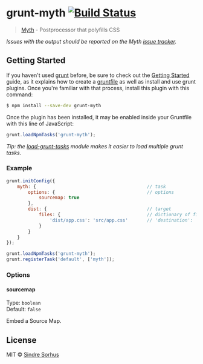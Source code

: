 # grunt-myth [![Build Status](https://travis-ci.org/sindresorhus/grunt-myth.svg?branch=master)](https://travis-ci.org/sindresorhus/grunt-myth)

> [Myth](https://github.com/segmentio/myth) - Postprocessor that polyfills CSS

*Issues with the output should be reported on the Myth [issue tracker](https://github.com/segmentio/myth).*


## Getting Started

If you haven't used [grunt][] before, be sure to check out the [Getting Started][] guide, as it explains how to create a [gruntfile][Getting Started] as well as install and use grunt plugins. Once you're familiar with that process, install this plugin with this command:

```bash
$ npm install --save-dev grunt-myth
```

Once the plugin has been installed, it may be enabled inside your Gruntfile with this line of JavaScript:

```js
grunt.loadNpmTasks('grunt-myth');
```

*Tip: the [load-grunt-tasks](https://github.com/sindresorhus/load-grunt-tasks) module makes it easier to load multiple grunt tasks.*


[grunt]: http://gruntjs.com
[Getting Started]: http://gruntjs.com/getting-started


### Example

```js
grunt.initConfig({
	myth: {											// task
		options: {									// options
			sourcemap: true
		},
		dist: {										// target
			files: {								// dictionary of files
				'dist/app.css': 'src/app.css'		// 'destination': 'source'
			}
		}
	}
});

grunt.loadNpmTasks('grunt-myth');
grunt.registerTask('default', ['myth']);
```


### Options

#### sourcemap

Type: `boolean`  
Default: `false`

Embed a Source Map.


## License

MIT © [Sindre Sorhus](http://sindresorhus.com)
